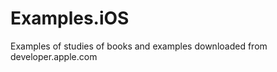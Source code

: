 Examples.iOS
============

Examples of studies of books and examples downloaded from developer.apple.com